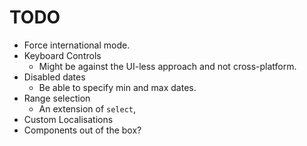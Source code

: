 # TODO

* Force international mode.
* Keyboard Controls
    * Might be against the UI-less approach and not cross-platform.
* Disabled dates
    * Be able to specify min and max dates.
* Range selection
    * An extension of ```select```,
* Custom Localisations
* Components out of the box?